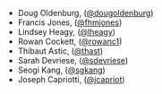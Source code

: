 -   Doug Oldenburg,
    ([@dougoldenburg](https://github.com/dougoldenburg/))
-   Francis Jones, ([@fhmjones](https://github.com/fhmjones/))
-   Lindsey Heagy, ([@lheagy](https://github.com/lheagy/))
-   Rowan Cockett, ([@rowanc1](https://github.com/rowanc1/))
-   Thibaut Astic, ([@thast](https://github.com/thast))
-   Sarah Devriese, ([@sdevriese](https://github.com/sdevriese))
-   Seogi Kang, ([@sgkang](https://github.com/sgkang))
-   Joseph Capriotti, ([@jcapriot](https://github.com/jcapriot))
